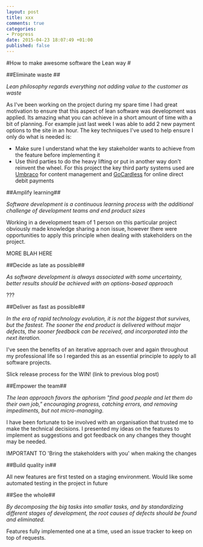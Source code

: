 ```yaml
---
layout: post
title: xxx
comments: true
categories: 
- Progress
date: 2015-04-23 18:07:49 +01:00
published: false
---
```


#How to make awesome software the Lean way #



##Eliminate waste ##

*Lean philosophy regards everything not adding value to the customer as waste*

As I've been working on the project during my spare time I had great motivation to ensure that this aspect of lean software was development was applied. Its amazing what you can achieve in a short amount of time with a bit of planning. For example just last week I was able to add 2 new payment options to the site in an hour. The key techniques I've used to help ensure I only do what is needed is:

- Make sure I understand what the key stakeholder wants to achieve from the feature before implementing it
- Use third parties to do the heavy lifting or put in another way don't reinvent the wheel. For this project the key third party systems used are [Umbraco](http://umbraco.com/) for content management and [GoCardless](https://gocardless.com/) for online direct debit payments 

##Amplify learning##

*Software development is a continuous learning process with the additional challenge of development teams and end product sizes*

Working in a development team of 1 person on this particular project obviously made knowledge sharing a non issue, however there were opportunities to apply this principle when dealing with stakeholders on the project.

MORE BLAH HERE

##Decide as late as possible##

*As software development is always associated with some uncertainty, better results should be achieved with an options-based approach*

???

##Deliver as fast as possible##

*In the era of rapid technology evolution, it is not the biggest that survives, but the fastest. The sooner the end product is delivered without major defects, the sooner feedback can be received, and incorporated into the next iteration.*

I've seen the benefits of an iterative approach over and again throughout my professional life so I regarded this as an essential principle to apply to all software projects.

Slick release process for the WIN! (link to previous blog post)

##Empower the team##
      
*The lean approach favors the aphorism "find good people and let them do their own job," encouraging progress, catching errors, and removing impediments, but not micro-managing.*

I have been fortunate to be involved with an organisation that trusted me to make the technical decisions. I presented my ideas on the features to implement as suggestions and got feedback on any changes they thought may be needed. 

IMPORTANT TO 'Bring the stakeholders with you' when making the changes

##Build quality in##

All new features are first tested on a staging environment. Would like some automated testing in the project in future

##See the whole##

*By decomposing the big tasks into smaller tasks, and by standardizing different stages of development, the root causes of defects should be found and eliminated.*

Features fully implemented one at a time, used an issue tracker to keep on top of requests.



